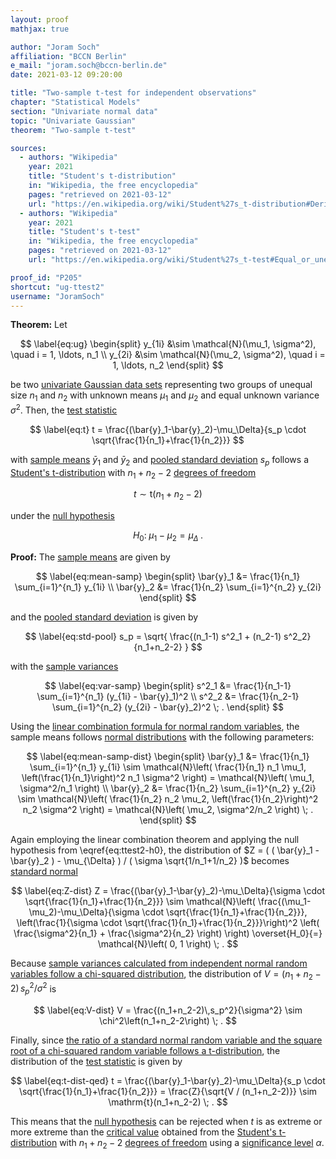 ```yaml
---
layout: proof
mathjax: true

author: "Joram Soch"
affiliation: "BCCN Berlin"
e_mail: "joram.soch@bccn-berlin.de"
date: 2021-03-12 09:20:00

title: "Two-sample t-test for independent observations"
chapter: "Statistical Models"
section: "Univariate normal data"
topic: "Univariate Gaussian"
theorem: "Two-sample t-test"

sources:
  - authors: "Wikipedia"
    year: 2021
    title: "Student's t-distribution"
    in: "Wikipedia, the free encyclopedia"
    pages: "retrieved on 2021-03-12"
    url: "https://en.wikipedia.org/wiki/Student%27s_t-distribution#Derivation"
  - authors: "Wikipedia"
    year: 2021
    title: "Student's t-test"
    in: "Wikipedia, the free encyclopedia"
    pages: "retrieved on 2021-03-12"
    url: "https://en.wikipedia.org/wiki/Student%27s_t-test#Equal_or_unequal_sample_sizes,_similar_variances_(1/2_%3C_sX1/sX2_%3C_2)"

proof_id: "P205"
shortcut: "ug-ttest2"
username: "JoramSoch"
---
```



**Theorem:** Let

$$ \label{eq:ug}
\begin{split}
y_{1i} &\sim \mathcal{N}(\mu_1, \sigma^2), \quad i = 1, \ldots, n_1 \\
y_{2i} &\sim \mathcal{N}(\mu_2, \sigma^2), \quad i = 1, \ldots, n_2
\end{split}
$$

be two [univariate Gaussian data sets](/D/ug) representing two groups of unequal size $n_1$ and $n_2$ with unknown means $\mu_1$ and $\mu_2$ and equal unknown variance $\sigma^2$. Then, the [test statistic](/D/tstat)

$$ \label{eq:t}
t = \frac{(\bar{y}_1-\bar{y}_2)-\mu_\Delta}{s_p \cdot \sqrt{\frac{1}{n_1}+\frac{1}{n_2}}}
$$

with [sample means](/D/mean-samp) $\bar{y}_1$ and $\bar{y}_2$ and [pooled standard deviation](/D/std-pool) $s_p$ follows a [Student's t-distribution](/D/t) with $n_1+n_2-2$ [degrees of freedom](/D/dof)

$$ \label{eq:t-dist}
t \sim \mathrm{t}(n_1+n_2-2)
$$

under the [null hypothesis](/D/h0)

$$ \label{eq:ttest2-h0}
H_0: \; \mu_1-\mu_2 = \mu_\Delta \; .
$$


**Proof:** The [sample means](/D/mean-samp) are given by

$$ \label{eq:mean-samp}
\begin{split}
\bar{y}_1 &= \frac{1}{n_1} \sum_{i=1}^{n_1} y_{1i} \\
\bar{y}_2 &= \frac{1}{n_2} \sum_{i=1}^{n_2} y_{2i}
\end{split}
$$

and the [pooled standard deviation](/D/std-pool) is given by

$$ \label{eq:std-pool}
s_p = \sqrt{ \frac{(n_1-1) s^2_1 + (n_2-1) s^2_2}{n_1+n_2-2} }
$$

with the [sample variances](/D/var-samp)

$$ \label{eq:var-samp}
\begin{split}
s^2_1 &= \frac{1}{n_1-1} \sum_{i=1}^{n_1} (y_{1i} - \bar{y}_1)^2 \\
s^2_2 &= \frac{1}{n_2-1} \sum_{i=1}^{n_2} (y_{2i} - \bar{y}_2)^2 \; .
\end{split}
$$

Using the [linear combination formula for normal random variables](/P/norm-lincomb), the sample means follows [normal distributions](/D/norm) with the following parameters:

$$ \label{eq:mean-samp-dist}
\begin{split}
\bar{y}_1 &= \frac{1}{n_1} \sum_{i=1}^{n_1} y_{1i} \sim \mathcal{N}\left( \frac{1}{n_1} n_1 \mu_1, \left(\frac{1}{n_1}\right)^2 n_1 \sigma^2 \right) = \mathcal{N}\left( \mu_1, \sigma^2/n_1 \right) \\
\bar{y}_2 &= \frac{1}{n_2} \sum_{i=1}^{n_2} y_{2i} \sim \mathcal{N}\left( \frac{1}{n_2} n_2 \mu_2, \left(\frac{1}{n_2}\right)^2 n_2 \sigma^2 \right) = \mathcal{N}\left( \mu_2, \sigma^2/n_2 \right) \; .
\end{split}
$$

Again employing the linear combination theorem and applying the null hypothesis from \eqref{eq:ttest2-h0}, the distribution of $Z = ( ( \bar{y}_1 - \bar{y}_2 ) - \mu_{\Delta} ) / ( \sigma \sqrt{1/n_1+1/n_2} )$ becomes [standard normal](/D/snorm)

$$ \label{eq:Z-dist}
Z = \frac{(\bar{y}_1-\bar{y}_2)-\mu_\Delta}{\sigma \cdot \sqrt{\frac{1}{n_1}+\frac{1}{n_2}}} \sim \mathcal{N}\left( \frac{(\mu_1-\mu_2)-\mu_\Delta}{\sigma \cdot \sqrt{\frac{1}{n_1}+\frac{1}{n_2}}}, \left(\frac{1}{\sigma \cdot \sqrt{\frac{1}{n_1}+\frac{1}{n_2}}}\right)^2 \left( \frac{\sigma^2}{n_1} + \frac{\sigma^2}{n_2} \right) \right) \overset{H_0}{=} \mathcal{N}\left( 0, 1 \right) \; .
$$

Because [sample variances calculated from independent normal random variables follow a chi-squared distribution](/P/norm-chi2), the distribution of $V = (n_1+n_2-2)\,s_p^2/\sigma^2$ is

$$ \label{eq:V-dist}
V = \frac{(n_1+n_2-2)\,s_p^2}{\sigma^2} \sim \chi^2\left(n_1+n_2-2\right) \; .
$$

Finally, since [the ratio of a standard normal random variable and the square root of a chi-squared random variable follows a t-distribution](/D/t), the distribution of the [test statistic](/D/tstat) is given by

$$ \label{eq:t-dist-qed}
t = \frac{(\bar{y}_1-\bar{y}_2)-\mu_\Delta}{s_p \cdot \sqrt{\frac{1}{n_1}+\frac{1}{n_2}}} = \frac{Z}{\sqrt{V / (n_1+n_2-2)}} \sim \mathrm{t}(n_1+n_2-2) \; .
$$

This means that the [null hypothesis](/D/h0) can be rejected when $t$ is as extreme or more extreme than the [critical value](/D/cval) obtained from the [Student's t-distribution](/D/t) with $n_1+n_2-2$ [degrees of freedom](/D/dof) using a [significance level](/D/alpha) $\alpha$.